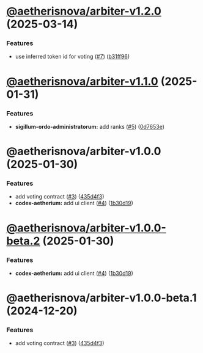 # [@aetherisnova/arbiter-v1.2.0](https://github.com/aetheris-nova/regimen-contractus/compare/@aetherisnova/arbiter-v1.1.0...@aetherisnova/arbiter-v1.2.0) (2025-03-14)


### Features

* use inferred token id for voting ([#7](https://github.com/aetheris-nova/regimen-contractus/issues/7)) ([b31ff96](https://github.com/aetheris-nova/regimen-contractus/commit/b31ff9688f80e1a2e97927ff31336820d7aa564c))

# [@aetherisnova/arbiter-v1.1.0](https://github.com/aetheris-nova/regimen-contractus/compare/@aetherisnova/arbiter-v1.0.0...@aetherisnova/arbiter-v1.1.0) (2025-01-31)


### Features

* **sigillum-ordo-administratorum:** add ranks ([#5](https://github.com/aetheris-nova/regimen-contractus/issues/5)) ([0d7653e](https://github.com/aetheris-nova/regimen-contractus/commit/0d7653e167a93344285bd16fed3a7a2715a0548b))

# @aetherisnova/arbiter-v1.0.0 (2025-01-30)


### Features

* add voting contract ([#3](https://github.com/aetheris-nova/regimen-contractus/issues/3)) ([435d4f3](https://github.com/aetheris-nova/regimen-contractus/commit/435d4f3ce1fb51cb92f1bebda91386fd0ca1151c))
* **codex-aetherium:** add ui client ([#4](https://github.com/aetheris-nova/regimen-contractus/issues/4)) ([1b30d19](https://github.com/aetheris-nova/regimen-contractus/commit/1b30d1940baad1fb9d0d908cafad96c723af32f5))

# [@aetherisnova/arbiter-v1.0.0-beta.2](https://github.com/aetheris-nova/regimen-contractus/compare/@aetherisnova/arbiter-v1.0.0-beta.1...@aetherisnova/arbiter-v1.0.0-beta.2) (2025-01-30)


### Features

* **codex-aetherium:** add ui client ([#4](https://github.com/aetheris-nova/regimen-contractus/issues/4)) ([1b30d19](https://github.com/aetheris-nova/regimen-contractus/commit/1b30d1940baad1fb9d0d908cafad96c723af32f5))

# @aetherisnova/arbiter-v1.0.0-beta.1 (2024-12-20)


### Features

* add voting contract ([#3](https://github.com/aetheris-nova/regimen-contractus/issues/3)) ([435d4f3](https://github.com/aetheris-nova/regimen-contractus/commit/435d4f3ce1fb51cb92f1bebda91386fd0ca1151c))
